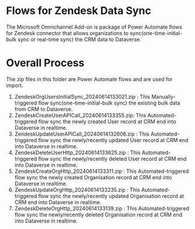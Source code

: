 [//]: # "Copyright (c) Microsoft Corporation."
[//]: # "Licensed under the MIT License."

# Flows for Zendesk Data Sync

The Microsoft Omnichannel Add-on is package of Power Automate flows for Zendesk connector that allows organizations to sync(one-time-initial-bulk sync or real-time sync) the CRM data to Dataverse.

# Overall Process 

The zip files in this folder are Power Automate flows and are used for import.
 1. ZendeskOrgUsersInitialSync_20240614133021.zip : This Manually-triggered flow sync(one-time-initial-bulk sync) the existing bulk data from CRM to Dataverse.
 2. ZendeskCreateUserAPICall_20240614133355.zip: This Automated-triggered flow sync the newly created User record at CRM end into Dataverse in realtime.
 3. ZendeskUpdateUserAPICall_20240614132606.zip : This Automated-triggered flow sync the newly/recently updated User record at CRM end into Dataverse in realtime.
 4. ZendeskDeleteUserHttp_20240614133625.zip : This Automated-triggered flow sync the newly/recently deleted User record at CRM end into Dataverse in realtime.
 5. ZendeskCreateOrgHttp_20240614133311.zip : This Automated-triggered flow sync the newly created Organisation record at CRM end into Dataverse in realtime.
 6. ZendeskUpdateOrgHttp_20240614133235.zip : This Automated-triggered flow sync the newly/recently updated Organisation record at CRM end into Dataverse in realtime.
 7. ZendeskDeleteOrgHttp_20240614133139.zip : This Automated-triggered flow sync the newly/recently deleted Organisation record at CRM end into Dataverse in realtime.




